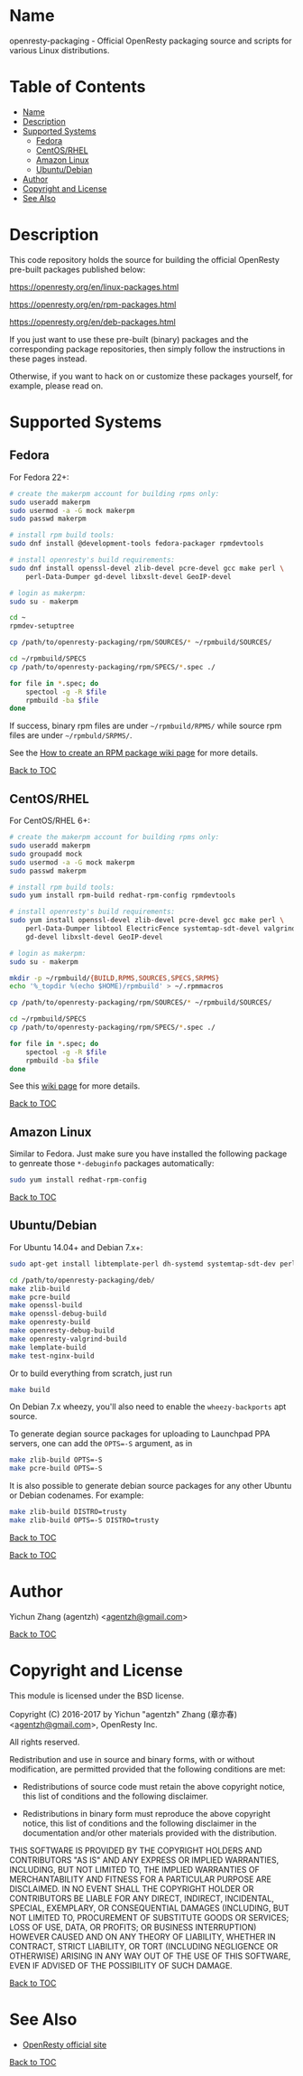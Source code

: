Name
====

openresty-packaging - Official OpenResty packaging source and scripts for various Linux distributions.

Table of Contents
=================

* [Name](#name)
* [Description](#description)
* [Supported Systems](#supported-systems)
    * [Fedora](#fedora)
    * [CentOS/RHEL](#centosrhel)
    * [Amazon Linux](#amazon-linux)
    * [Ubuntu/Debian](#ubuntudebian)
* [Author](#author)
* [Copyright and License](#copyright-and-license)
* [See Also](#see-also)

Description
===========

This code repository holds the source for building the official OpenResty pre-built packages published below:

https://openresty.org/en/linux-packages.html

https://openresty.org/en/rpm-packages.html

https://openresty.org/en/deb-packages.html

If you just want to use these pre-built (binary) packages and the corresponding package repositories, then
simply follow the instructions in these pages instead.

Otherwise, if you want to hack on or customize these packages yourself, for example, please read on.

Supported Systems
=================

Fedora
------

For Fedora 22+:

```bash
# create the makerpm account for building rpms only:
sudo useradd makerpm
sudo usermod -a -G mock makerpm
sudo passwd makerpm

# install rpm build tools:
sudo dnf install @development-tools fedora-packager rpmdevtools

# install openresty's build requirements:
sudo dnf install openssl-devel zlib-devel pcre-devel gcc make perl \
    perl-Data-Dumper gd-devel libxslt-devel GeoIP-devel

# login as makerpm:
sudo su - makerpm

cd ~
rpmdev-setuptree

cp /path/to/openresty-packaging/rpm/SOURCES/* ~/rpmbuild/SOURCES/

cd ~/rpmbuild/SPECS
cp /path/to/openresty-packaging/rpm/SPECS/*.spec ./

for file in *.spec; do
    spectool -g -R $file
    rpmbuild -ba $file
done
```

If success, binary rpm files are under `~/rpmbuild/RPMS/` while source rpm files are under
`~/rpmbuld/SRPMS/`.

See the [How to create an RPM package wiki page](https://fedoraproject.org/wiki/How_to_create_an_RPM_package) for more details.

[Back to TOC](#table-of-contents)

CentOS/RHEL
-----------

For CentOS/RHEL 6+:

```bash
# create the makerpm account for building rpms only:
sudo useradd makerpm
sudo groupadd mock
sudo usermod -a -G mock makerpm
sudo passwd makerpm

# install rpm build tools:
sudo yum install rpm-build redhat-rpm-config rpmdevtools

# install openresty's build requirements:
sudo yum install openssl-devel zlib-devel pcre-devel gcc make perl \
    perl-Data-Dumper libtool ElectricFence systemtap-sdt-devel valgrind-devel \
    gd-devel libxslt-devel GeoIP-devel

# login as makerpm:
sudo su - makerpm

mkdir -p ~/rpmbuild/{BUILD,RPMS,SOURCES,SPECS,SRPMS}
echo '%_topdir %(echo $HOME)/rpmbuild' > ~/.rpmmacros

cp /path/to/openresty-packaging/rpm/SOURCES/* ~/rpmbuild/SOURCES/

cd ~/rpmbuild/SPECS
cp /path/to/openresty-packaging/rpm/SPECS/*.spec ./

for file in *.spec; do
    spectool -g -R $file
    rpmbuild -ba $file
done
```

See this [wiki page](https://wiki.centos.org/HowTos/SetupRpmBuildEnvironment) for more details.

[Back to TOC](#table-of-contents)

Amazon Linux
------------

Similar to Fedora. Just make sure you have installed the following package to genreate those `*-debuginfo` packages automatically:

```bash
sudo yum install redhat-rpm-config
```

[Back to TOC](#table-of-contents)

Ubuntu/Debian
--------------

For Ubuntu 14.04+ and Debian 7.x+:

```bash
sudo apt-get install libtemplate-perl dh-systemd systemtap-sdt-dev perl gnupg curl make build-essential dh-make bzr-builddeb

cd /path/to/openresty-packaging/deb/
make zlib-build
make pcre-build
make openssl-build
make openssl-debug-build
make openresty-build
make openresty-debug-build
make openresty-valgrind-build
make lemplate-build
make test-nginx-build
```

Or to build everything from scratch, just run

```bash
make build
```

On Debian 7.x wheezy, you'll also need to enable the `wheezy-backports` apt source.

To generate degian source packages for uploading to Launchpad PPA servers, one can add the `OPTS=-S` argument, as in

```bash
make zlib-build OPTS=-S
make pcre-build OPTS=-S
```

It is also possible to generate debian source packages for any other Ubuntu or Debian codenames. For example:

```bash
make zlib-build DISTRO=trusty
make zlib-build OPTS=-S DISTRO=trusty
```

[Back to TOC](#table-of-contents)

[Back to TOC](#table-of-contents)

Author
======

Yichun Zhang (agentzh) &lt;agentzh@gmail.com&gt;

[Back to TOC](#table-of-contents)

Copyright and License
=====================

This module is licensed under the BSD license.

Copyright (C) 2016-2017 by Yichun "agentzh" Zhang (章亦春) &lt;agentzh@gmail.com&gt;, OpenResty Inc.

All rights reserved.

Redistribution and use in source and binary forms, with or without modification, are permitted provided that the following conditions are met:

* Redistributions of source code must retain the above copyright notice, this list of conditions and the following disclaimer.

* Redistributions in binary form must reproduce the above copyright notice, this list of conditions and the following disclaimer in the documentation and/or other materials provided with the distribution.

THIS SOFTWARE IS PROVIDED BY THE COPYRIGHT HOLDERS AND CONTRIBUTORS "AS IS" AND ANY EXPRESS OR IMPLIED WARRANTIES, INCLUDING, BUT NOT LIMITED TO, THE IMPLIED WARRANTIES OF MERCHANTABILITY AND FITNESS FOR A PARTICULAR PURPOSE ARE DISCLAIMED. IN NO EVENT SHALL THE COPYRIGHT HOLDER OR CONTRIBUTORS BE LIABLE FOR ANY DIRECT, INDIRECT, INCIDENTAL, SPECIAL, EXEMPLARY, OR CONSEQUENTIAL DAMAGES (INCLUDING, BUT NOT LIMITED TO, PROCUREMENT OF SUBSTITUTE GOODS OR SERVICES; LOSS OF USE, DATA, OR PROFITS; OR BUSINESS INTERRUPTION) HOWEVER CAUSED AND ON ANY THEORY OF LIABILITY, WHETHER IN CONTRACT, STRICT LIABILITY, OR TORT (INCLUDING NEGLIGENCE OR OTHERWISE) ARISING IN ANY WAY OUT OF THE USE OF THIS SOFTWARE, EVEN IF ADVISED OF THE POSSIBILITY OF SUCH DAMAGE.

[Back to TOC](#table-of-contents)

See Also
========

* [OpenResty official site](https://openresty.org/)

[Back to TOC](#table-of-contents)
